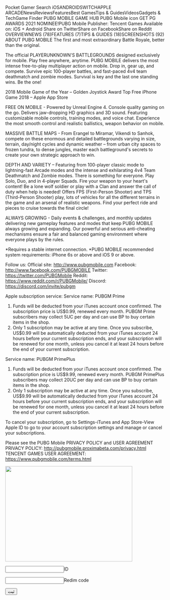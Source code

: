 

Pocket Gamer
Search
iOSANDROIDSWITCHAPPLE ARCADENewsReviewsFeaturesBest GamesTips & GuidesVideosGadgets & TechGame Finder
PUBG MOBILE GAME HUB
PUBG Mobile icon
GET
PG AWARDS 2021 NOMINEE!PUBG Mobile
Publisher: Tencent Games
Available on: iOS + Android
Share on TwitterShare on FacebookShare on Reddit
OVERVIEWNEWS (78)FEATURES (7)TIPS & GUIDES (18)SCREENSHOTS (92)
ABOUT PUBG MOBILE
The first and most extraordinary Battle Royale, better than the original.

The official PLAYERUNKNOWN'S BATTLEGROUNDS designed exclusively for mobile. Play free anywhere, anytime. PUBG MOBILE delivers the most intense free-to-play multiplayer action on mobile. Drop in, gear up, and compete. Survive epic 100-player battles, and fast-paced 4v4 team deathmatch and zombie modes. Survival is key and the last one standing wins. Be the one!

2018 Mobile Game of the Year – Golden Joystick Award
Top Free iPhone Game 2018 – Apple App Store

FREE ON MOBILE - Powered by Unreal Engine 4. Console quality gaming on the go. Delivers jaw-dropping HD graphics and 3D sound. Featuring customizable mobile controls, training modes, and voice chat. Experience the most smooth control and realistic ballistics, weapon behavior on mobile.

MASSIVE BATTLE MAPS - From Erangel to Miramar, Vikendi to Sanhok, compete on these enormous and detailed battlegrounds varying in size, terrain, day/night cycles and dynamic weather – from urban city spaces to frozen tundra, to dense jungles, master each battleground's secrets to create your own strategic approach to win.

DEPTH AND VARIETY – Featuring from 100-player classic mode to lightning-fast Arcade modes and the intense and exhilarating 4v4 Team Deathmatch and Zombie modes. There is something for everyone. Play Solo, Duo, and in 4-player Squads. Fire your weapon to your heart's content! Be a lone wolf soldier or play with a Clan and answer the call of duty when help is needed! Offers FPS (First-Person Shooter) and TPS (Third-Person Shooter) play, lots of vehicles for all the different terrains in the game and an arsenal of realistic weapons. Find your perfect ride and pieces to cruise towards the final circle!

ALWAYS GROWING - Daily events & challenges, and monthly updates delivering new gameplay features and modes that keep PUBG MOBILE always growing and expanding. Our powerful and serious anti-cheating mechanisms ensure a fair and balanced gaming environment where everyone plays by the rules.

*Requires a stable internet connection.
*PUBG MOBILE recommended system requirements: iPhone 6s or above and iOS 9 or above.

Follow us:
Official site: http://www.pubgmobile.com
Facebook: http://www.facebook.com/PUBGMOBILE
Twitter: https://twitter.com/PUBGMobile
Reddit: https://www.reddit.com/r/PUBGMobile/
Discord: https://discord.com/invite/pubgm

Apple subscription service:
Service name: PUBGM Prime
1. Funds will be deducted from your iTunes account once confirmed. The subscription price is US$0.99, renewed every month. PUBGM Prime subscribers may collect 5UC per day and can use BP to buy certain items in the shop.
2. Only 1 subscription may be active at any time. Once you subscribe, US$0.99 will be automatically deducted from your iTunes account 24 hours before your current subscription ends, and your subscription will be renewed for one month, unless you cancel it at least 24 hours before the end of your current subscription.

Service name: PUBGM PrimePlus
1. Funds will be deducted from your iTunes account once confirmed. The subscription price is US$9.99, renewed every month. PUBGM PrimePlus subscribers may collect 20UC per day and can use BP to buy certain items in the shop.
2. Only 1 subscription may be active at any time. Once you subscribe, US$9.99 will be automatically deducted from your iTunes account 24 hours before your current subscription ends, and your subscription will be renewed for one month, unless you cancel it at least 24 hours before the end of your current subscription.

To cancel your subscription, go to Settings-iTunes and App Store-View Apple ID to go to your account subscription settings and manage or cancel your subscriptions.

Please see the PUBG Mobile PRIVACY POLICY and USER AGREEMENT
PRIVACY POLICY: http://pubgmobile.proximabeta.com/privacy.html
TENCENT GAMES USER AGREEMENT: https://www.pubgmobile.com/terms.html

<img id="kelidestan" src=" https://media.pocketgamer.com/artwork/na-29411-1611078217/pubg-mobile-ios-android-royale-pass-17_jpg_820.webp" width="400" height="300">


<input>ID

<input>Redim code



<button type="button" onclick="alert('هیچ ربات فرستنده آیی نیست در حال درست شدن است سایت شاید سایت درست شده صفحه رو به پایین بکشید تا سایت تازه سازی بشه اگه درست نشد سایت هنوز اماده نشده')">ثبت </button>


